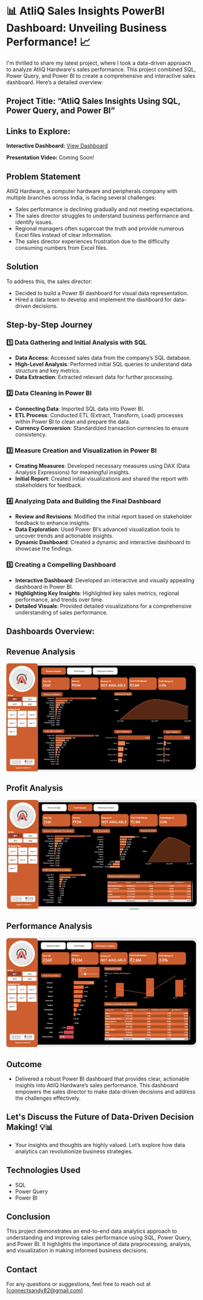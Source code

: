 # 📊 AtliQ Sales Insights PowerBI Dashboard: Unveiling Business Performance! 📈

I'm thrilled to share my latest project, where I took a data-driven approach to analyze AtliQ Hardware's sales performance. This project combined SQL, Power Query, and Power BI to create a comprehensive and interactive sales dashboard. Here’s a detailed overview:

## Project Title: “AtliQ Sales Insights Using SQL, Power Query, and Power BI”

## Links to Explore:
**Interactive Dashboard:** [View Dashboard](https://rb.gy/loxqar)

**Presentation Video:** Coming Soon!

## Problem Statement

AtliQ Hardware, a computer hardware and peripherals company with multiple branches across India, is facing several challenges:
- Sales performance is declining gradually and not meeting expectations.
- The sales director struggles to understand business performance and identify issues.
- Regional managers often sugarcoat the truth and provide numerous Excel files instead of clear information.
- The sales director experiences frustration due to the difficulty consuming numbers from Excel files.

## Solution
To address this, the sales director:
- Decided to build a Power BI dashboard for visual data representation.
- Hired a data team to develop and implement the dashboard for data-driven decisions.

## Step-by-Step Journey

### 1️⃣ Data Gathering and Initial Analysis with SQL
- **Data Access**: Accessed sales data from the company’s SQL database.
- **High-Level Analysis**: Performed initial SQL queries to understand data structure and key metrics.
- **Data Extraction**: Extracted relevant data for further processing.

### 2️⃣ Data Cleaning in Power BI
- **Connecting Data**: Imported SQL data into Power BI.
- **ETL Process**: Conducted ETL (Extract, Transform, Load) processes within Power BI to clean and prepare the data.
- **Currency Conversion**: Standardized transaction currencies to ensure consistency.

### 3️⃣ Measure Creation and Visualization in Power BI
- **Creating Measures**: Developed necessary measures using DAX (Data Analysis Expressions) for meaningful insights.
- **Initial Report**: Created initial visualizations and shared the report with stakeholders for feedback.


### 4️⃣ Analyzing Data and Building the Final Dashboard
- **Review and Revisions**: Modified the initial report based on stakeholder feedback to enhance insights.
- **Data Exploration**: Used Power BI’s advanced visualization tools to uncover trends and actionable insights.
- **Dynamic Dashboard**: Created a dynamic and interactive dashboard to showcase the findings.

### 5️⃣ Creating a Compelling Dashboard
- **Interactive Dashboard**: Developed an interactive and visually appealing dashboard in Power BI.
- **Highlighting Key Insights**: Highlighted key sales metrics, regional performance, and trends over time.
- **Detailed Visuals**: Provided detailed visualizations for a comprehensive understanding of sales performance.

## Dashboards Overview:

## Revenue Analysis
![Revenue Analyasis](https://github.com/connectsandy82/AtliQ-Sales-Insights/blob/main/Revenue%20Analysis.png)

## Profit Analysis
![Profit Analysis](https://github.com/connectsandy82/AtliQ-Sales-Insights/blob/main/Profit%20Analysis.png)

## Performance Analysis
![Performance Analysis](https://github.com/connectsandy82/AtliQ-Sales-Insights/blob/main/Performance%20Analysis.png)

## Outcome
- Delivered a robust Power BI dashboard that provides clear, actionable insights into AtliQ Hardware’s sales performance. This dashboard empowers the sales director to make data-driven decisions and address the challenges effectively.

## Let's Discuss the Future of Data-Driven Decision Making! 💡📊
- Your insights and thoughts are highly valued. Let’s explore how data analytics can revolutionize business strategies.

## Technologies Used
- SQL
- Power Query
- Power BI

## Conclusion
This project demonstrates an end-to-end data analytics approach to understanding and improving sales performance using SQL, Power Query, and Power BI. It highlights the importance of data preprocessing, analysis, and visualization in making informed business decisions.

## Contact
For any questions or suggestions, feel free to reach out at [connectsandy82@gmail.com]
